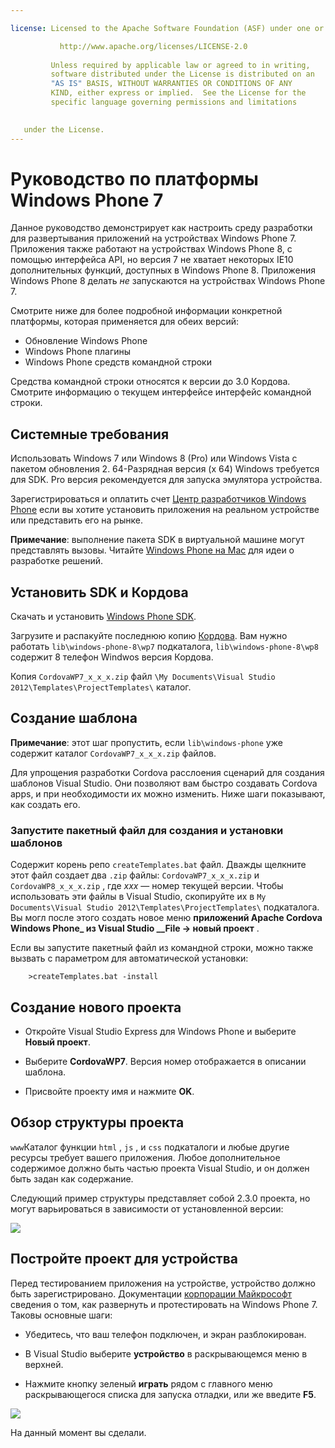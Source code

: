 ```yaml
---

license: Licensed to the Apache Software Foundation (ASF) under one or more contributor license agreements. See the NOTICE file distributed with this work for additional information regarding copyright ownership. The ASF licenses this file to you under the Apache License, Version 2.0 (the "License"); you may not use this file except in compliance with the License. You may obtain a copy of the License at

           http://www.apache.org/licenses/LICENSE-2.0
    
         Unless required by applicable law or agreed to in writing,
         software distributed under the License is distributed on an
         "AS IS" BASIS, WITHOUT WARRANTIES OR CONDITIONS OF ANY
         KIND, either express or implied.  See the License for the
         specific language governing permissions and limitations
    

   under the License.
---
```


# Руководство по платформы Windows Phone 7

Данное руководство демонстрирует как настроить среду разработки для развертывания приложений на устройствах Windows Phone 7. Приложения также работают на устройствах Windows Phone 8, с помощью интерфейса API, но версия 7 не хватает некоторых IE10 дополнительных функций, доступных в Windows Phone 8. Приложения Windows Phone 8 делать *не* запускаются на устройствах Windows Phone 7.

Смотрите ниже для более подробной информации конкретной платформы, которая применяется для обеих версий:

*   Обновление Windows Phone
*   Windows Phone плагины
*   Windows Phone средств командной строки

Средства командной строки относятся к версии до 3.0 Кордова. Смотрите информацию о текущем интерфейсе интерфейс командной строки.

## Системные требования

Использовать Windows 7 или Windows 8 (Pro) или Windows Vista с пакетом обновления 2. 64-Разрядная версия (x 64) Windows требуется для SDK. Pro версия рекомендуется для запуска эмулятора устройства.

Зарегистрироваться и оплатить счет [Центр разработчиков Windows Phone][1] если вы хотите установить приложения на реальном устройстве или представить его на рынке.

 [1]: http://dev.windowsphone.com/en-us/publish

**Примечание**: выполнение пакета SDK в виртуальной машине могут представлять вызовы. Читайте [Windows Phone на Mac][2] для идеи о разработке решений.

 [2]: http://aka.ms/BuildaWP8apponaMac

## Установить SDK и Кордова

Скачать и установить [Windows Phone SDK][3].

 [3]: http://www.microsoft.com/download/en/details.aspx?displaylang=en&id=27570/

Загрузите и распакуйте последнюю копию [Кордова][4]. Вам нужно работать `lib\windows-phone-8\wp7` подкаталога, `lib\windows-phone-8\wp8` содержит 8 телефон Windwos версия Кордова.

 [4]: http://phonegap.com/download

Копия `CordovaWP7_x_x_x.zip` файл `\My Documents\Visual
Studio 2012\Templates\ProjectTemplates\` каталог.

## Создание шаблона

**Примечание**: этот шаг пропустить, если `lib\windows-phone` уже содержит каталог `CordovaWP7_x_x_x.zip` файлов.

Для упрощения разработки Cordova расслоения сценарий для создания шаблонов Visual Studio. Они позволяют вам быстро создавать Cordova apps, и при необходимости их можно изменить. Ниже шаги показывают, как создать его.

### Запустите пакетный файл для создания и установки шаблонов

Содержит корень репо `createTemplates.bat` файл. Дважды щелкните этот файл создает два `.zip` файлы: `CordovaWP7_x_x_x.zip` и `CordovaWP8_x_x_x.zip` , где *ххх* — номер текущей версии. Чтобы использовать эти файлы в Visual Studio, скопируйте их в `My Documents\Visual Studio
2012\Templates\ProjectTemplates\` подкаталога. Вы могл после этого создать новое меню **приложений Apache Cordova Windows Phone_ из Visual Studio __File → новый проект** .

Если вы запустите пакетный файл из командной строки, можно также вызвать с параметром для автоматической установки:

        >createTemplates.bat -install
    

## Создание нового проекта

*   Откройте Visual Studio Express для Windows Phone и выберите **Новый проект**.

*   Выберите **CordovaWP7**. Версия номер отображается в описании шаблона.

*   Присвойте проекту имя и нажмите **OK**.

## Обзор структуры проекта

`www`Каталог функции `html` , `js` , и `css` подкаталоги и любые другие ресурсы требует вашего приложения. Любое дополнительное содержимое должно быть частью проекта Visual Studio, и он должен быть задан как содержание.

Следующий пример структуры представляет собой 2.3.0 проекта, но могут варьироваться в зависимости от установленной версии:

![][5]

 [5]: img/guide/platforms/wp8/projectStructure.png

## Постройте проект для устройства

Перед тестированием приложения на устройстве, устройство должно быть зарегистрировано. Документации [корпорации Майкрософт][6] сведения о том, как развернуть и протестировать на Windows Phone 7. Таковы основные шаги:

 [6]: http://msdn.microsoft.com/en-us/library/windowsphone/develop/ff402565(v=vs.105).aspx

*   Убедитесь, что ваш телефон подключен, и экран разблокирован.

*   В Visual Studio выберите **устройство** в раскрывающемся меню в верхней.

*   Нажмите кнопку зеленый **играть** рядом с главного меню раскрывающегося списка для запуска отладки, или же введите **F5**.

![][7]

 [7]: img/guide/platforms/wp7/wpd.png

На данный момент вы сделали.